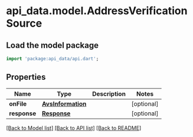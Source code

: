 # api_data.model.AddressVerificationSource

## Load the model package
```dart
import 'package:api_data/api.dart';
```

## Properties
Name | Type | Description | Notes
------------ | ------------- | ------------- | -------------
**onFile** | [**AvsInformation**](AvsInformation.md) |  | [optional] 
**response** | [**Response**](Response.md) |  | [optional] 

[[Back to Model list]](../README.md#documentation-for-models) [[Back to API list]](../README.md#documentation-for-api-endpoints) [[Back to README]](../README.md)


